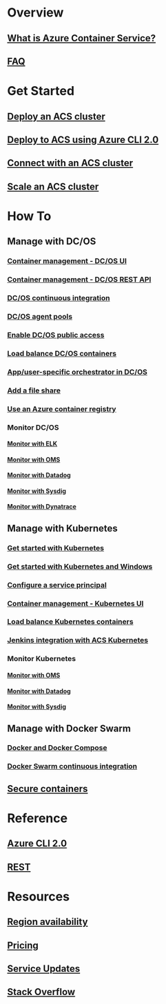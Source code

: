 # Overview
## [What is Azure Container Service?](container-service-intro.md)
## [FAQ](container-service-faq.md)
# Get Started
## [Deploy an ACS cluster](container-service-deployment.md)
## [Deploy to ACS using Azure CLI 2.0](container-service-create-acs-cluster-cli.md)
## [Connect with an ACS cluster](container-service-connect.md)
## [Scale an ACS cluster](container-service-scale.md)
# How To
## Manage with DC/OS
### [Container management - DC/OS UI](container-service-mesos-marathon-ui.md)
### [Container management - DC/OS REST API](container-service-mesos-marathon-rest.md)
### [DC/OS continuous integration](container-service-setup-ci-cd.md)
### [DC/OS agent pools](container-service-dcos-agents.md)
### [Enable DC/OS public access](container-service-enable-public-access.md)
### [Load balance DC/OS containers](container-service-load-balancing.md)
### [App/user-specific orchestrator in DC/OS](container-service-application-specific-marathon.md)
### [Add a file share](container-service-dcos-fileshare.md)
### [Use an Azure container registry](container-service-dcos-acr.md)
### Monitor DC/OS
#### [Monitor with ELK](container-service-monitoring-elk.md)
#### [Monitor with OMS](container-service-monitoring-oms.md)
#### [Monitor with Datadog](container-service-monitoring.md)
#### [Monitor with Sysdig](container-service-monitoring-sysdig.md)
#### [Monitor with Dynatrace](container-service-monitoring-dynatrace.md)
## Manage with Kubernetes
### [Get started with Kubernetes](container-service-kubernetes-walkthrough.md)
### [Get started with Kubernetes and Windows](container-service-kubernetes-windows-walkthrough.md)
### [Configure a service principal](container-service-kubernetes-service-principal.md)
### [Container management - Kubernetes UI](container-service-kubernetes-ui.md)
### [Load balance Kubernetes containers](container-service-kubernetes-load-balancing.md)
### [Jenkins integration with ACS Kubernetes](container-service-kubernetes-jenkins.md)
### Monitor Kubernetes
#### [Monitor with OMS](container-service-kubernetes-oms.md)
#### [Monitor with Datadog](container-service-kubernetes-datadog.md)
#### [Monitor with Sysdig](container-service-kubernetes-sysdig.md)
## Manage with Docker Swarm
### [Docker and Docker Compose](container-service-docker-swarm.md)
### [Docker Swarm continuous integration](container-service-docker-swarm-setup-ci-cd.md)
## [Secure containers](container-service-security.md)
# Reference
## [Azure CLI 2.0](/cli/azure/acs)
## [REST](/rest/api/compute/containerservices)
# Resources
## [Region availability](https://azure.microsoft.com/regions/services/)
## [Pricing](https://azure.microsoft.com/pricing/details/container-service/)
## [Service Updates](https://azure.microsoft.com/en-us/updates/?product=container-service&updatetype=&platform=)
## [Stack Overflow](http://stackoverflow.com/questions/tagged/azure-container-service)
